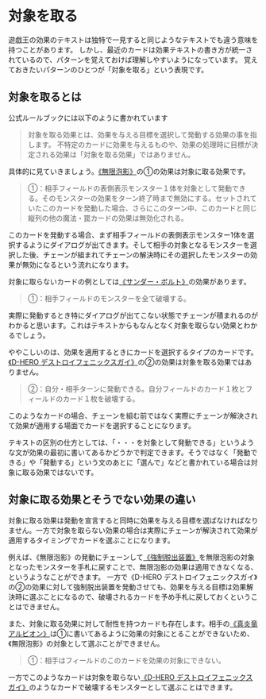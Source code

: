 # 対象を取る
遊戯王の効果のテキストは独特で一見すると同じようなテキストでも違う意味を持つことがあります。
しかし、最近のカードは効果テキストの書き方が統一されているので、パターンを覚えておけば理解しやすいようになっています。
覚えておきたいパターンのひとつが「対象を取る」という表現です。

## 対象を取るとは
公式ルールブックには以下のように書かれています

> 対象を取る効果とは、効果を与える目標を選択して発動する効果の事を指します。
> 不特定のカードに効果を与えるものや、効果の処理時に目標が決定される効果は「対象を取る効果」ではありません。

具体的に見ていきましょう。[《無限泡影》](https://www.db.yugioh-card.com/yugiohdb/card_search.action?ope=2&cid=13631)の①の効果は対象に取る効果です。

> ①：相手フィールドの表側表示モンスター１体を対象として発動できる。そのモンスターの効果をターン終了時まで無効にする。セットされていたこのカードを発動した場合、さらにこのターン中、このカードと同じ縦列の他の魔法・罠カードの効果は無効化される。 

このカードを発動する場合、まず相手フィールドの表側表示モンスター1体を選択するようにダイアログが出てきます。そして相手の対象となるモンスターを選択した後、チェーンが組まれてチェーンの解決時にその選択したモンスターの効果が無効になるという流れになります。

対象に取らないカードの例としては[《サンダー・ボルト》](https://www.db.yugioh-card.com/yugiohdb/card_search.action?ope=2&cid=4343)の効果があります。

> ①：相手フィールドのモンスターを全て破壊する。 

実際に発動するとき特にダイアログが出てこない状態でチェーンが積まれるのがわかると思います。これはテキストからもなんとなく対象を取らない効果とわかるでしょう。

ややこしいのは、効果を適用するときにカードを選択するタイプのカードです。[《D-HERO デストロイフェニックスガイ》](https://www.db.yugioh-card.com/yugiohdb/card_search.action?ope=2&cid=16524)の②の効果は対象を取る効果ではありません。

> ②：自分・相手ターンに発動できる。自分フィールドのカード１枚とフィールドのカード１枚を破壊する。

このようなカードの場合、チェーンを組む前ではなく実際にチェーンが解決されて効果が適用する場面でカードを選択することになります。

テキストの区別の仕方としては、「・・・を対象として発動できる」というような文が効果の最初に書いてあるかどうかで判定できます。そうではなく「発動できる」や「発動する」という文のあとに「選んで」などと書かれている場合は対象に取る効果ではないです。

## 対象に取る効果とそうでない効果の違い
対象に取る効果は発動を宣言すると同時に効果を与える目標を選ばなければなりません。一方で対象を取らない効果の場合は実際にチェーンが解決されて効果が適用するタイミングでカードを選ぶことになります。

例えば、《無限泡影》の発動にチェーンして[《強制脱出装置》](https://www.db.yugioh-card.com/yugiohdb/card_search.action?ope=2&cid=5914)を無限泡影の対象となったモンスターを手札に戻すことで、無限泡影の効果は適用できなくなる、というようなことができます。
一方で《D-HERO デストロイフェニックスガイ》の②の効果に対して強制脱出装置を発動させても、効果を与える目標は効果解決時に選ぶことになるので、破壊されるカードを予め手札に戻しておくということはできません。

また、対象に取る効果に対して耐性を持つカードも存在します。相手の[《真炎竜アルビオン》](https://www.db.yugioh-card.com/yugiohdb/card_search.action?ope=2&cid=18498)は①に書いてあるように効果の対象にとることができないため、《無限泡影》の対象として選ぶことができません。

> ①：相手はフィールドのこのカードを効果の対象にできない。

一方でこのようなカードは対象を取らない[《D-HERO デストロイフェニックスガイ》](https://www.db.yugioh-card.com/yugiohdb/card_search.action?ope=2&cid=16524)のようなカードで破壊するモンスターとして選ぶことはできます。